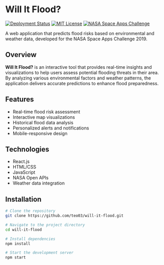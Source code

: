 # Will It Flood?

[![Deployment Status](https://img.shields.io/github/deployments/teo03/will-it-flood/github-pages?label=deployment)](https://teo03.github.io/will-it-flood)
[![MIT License](https://img.shields.io/badge/license-MIT-blue.svg)](LICENSE)
[![NASA Space Apps Challenge](https://img.shields.io/badge/NASA-Space%20Apps%20Challenge%202019-red.svg)](https://www.spaceappschallenge.org/)

A web application that predicts flood risks based on environmental and weather data, developed for the NASA Space Apps Challenge 2019.

## Overview

**Will It Flood?** is an interactive tool that provides real-time insights and visualizations to help users assess potential flooding threats in their area. By analyzing various environmental factors and weather patterns, the application delivers accurate predictions to enhance flood preparedness.

## Features

- Real-time flood risk assessment
- Interactive map visualizations
- Historical flood data analysis
- Personalized alerts and notifications
- Mobile-responsive design

## Technologies

- React.js
- HTML/CSS
- JavaScript
- NASA Open APIs
- Weather data integration

## Installation

```bash
# Clone the repository
git clone https://github.com/teo03/will-it-flood.git

# Navigate to the project directory
cd will-it-flood

# Install dependencies
npm install

# Start the development server
npm start